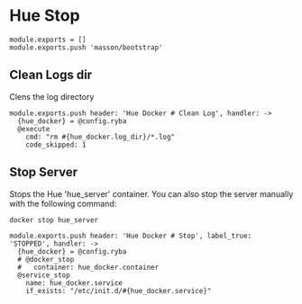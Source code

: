 
# Hue Stop

    module.exports = []
    module.exports.push 'masson/bootstrap'

## Clean Logs dir

Clens the log directory

    module.exports.push header: 'Hue Docker # Clean Log', handler: ->
      {hue_docker} = @config.ryba
      @execute
        cmd: "rm #{hue_docker.log_dir}/*.log"
        code_skipped: 1

## Stop Server

Stops the Hue 'hue_server' container. You can also stop the server manually with the following
command:

```
docker stop hue_server
```


    module.exports.push header: 'Hue Docker # Stop', label_true: 'STOPPED', handler: ->
      {hue_docker} = @config.ryba
      # @docker_stop
      #   container: hue_docker.container
      @service_stop
        name: hue_docker.service
        if_exists: "/etc/init.d/#{hue_docker.service}"
